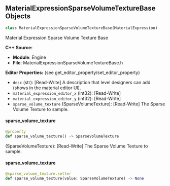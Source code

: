 ## MaterialExpressionSparseVolumeTextureBase Objects

```python
class MaterialExpressionSparseVolumeTextureBase(MaterialExpression)
```

Material Expression Sparse Volume Texture Base

**C++ Source:**

- **Module**: Engine
- **File**: MaterialExpressionSparseVolumeTextureBase.h

**Editor Properties:** (see get_editor_property/set_editor_property)

- ``desc`` (str):  [Read-Write] A description that level designers can add (shows in the material editor UI).
- ``material_expression_editor_x`` (int32):  [Read-Write]
- ``material_expression_editor_y`` (int32):  [Read-Write]
- ``sparse_volume_texture`` (SparseVolumeTexture):  [Read-Write] The Sparse Volume Texture to sample.

<a id="unreal.MaterialExpressionSparseVolumeTextureBase.sparse_volume_texture"></a>

#### sparse_volume_texture

```python
@property
def sparse_volume_texture() -> SparseVolumeTexture
```

(SparseVolumeTexture):  [Read-Write] The Sparse Volume Texture to sample.

<a id="unreal.MaterialExpressionSparseVolumeTextureBase.sparse_volume_texture"></a>

#### sparse_volume_texture

```python
@sparse_volume_texture.setter
def sparse_volume_texture(value: SparseVolumeTexture) -> None
```

<a id="unreal.MaterialExpressionSparseVolumeTextureObject"></a>